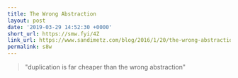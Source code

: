 ```yaml
---
title: The Wrong Abstraction
layout: post
date: '2019-03-29 14:52:30 +0000'
short_url: https://smw.fyi/4Z
link_url: https://www.sandimetz.com/blog/2016/1/20/the-wrong-abstraction
permalink: s8w
---
```

> "duplication is far cheaper than the wrong abstraction"
